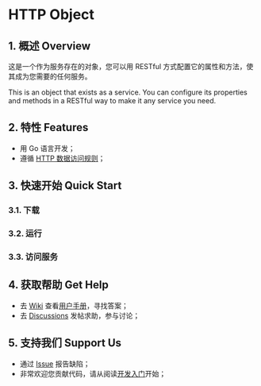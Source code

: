 # HTTP Object

## 1. 概述 Overview

这是一个作为服务存在的对象，您可以用 RESTful 方式配置它的属性和方法，使其成为您需要的任何服务。 

This is an object that exists as a service. You can configure its properties and methods in a RESTful way to make it any service you need.

## 2. 特性 Features

- 用 Go 语言开发；
- 遵循 [HTTP 数据访问规则][1]；

## 3. 快速开始 Quick Start

### 3.1. 下载

### 3.2. 运行

### 3.3. 访问服务

## 4. 获取帮助 Get Help

- 去 [Wiki][2] 查看[用户手册][3]，寻找答案；
- 去 [Discussions][6] 发帖求助，参与讨论；

## 5. 支持我们 Support Us

- 通过 [Issue][5] 报告缺陷；
- 非常欢迎您贡献代码，请从阅读[开发入门][4]开始；

[1]:https://github.com/jialo-dev/http-data-access-rule
[2]:https://github.com/jialo-dev/http-object/wiki
[3]:https://github.com/jialo-dev/http-object/wiki/user-manual
[4]:https://github.com/jialo-dev/http-object/wiki/developer-getting-started
[5]:https://github.com/jialo-dev/http-object/issues
[6]:https://github.com/jialo-dev/http-object/discussions
